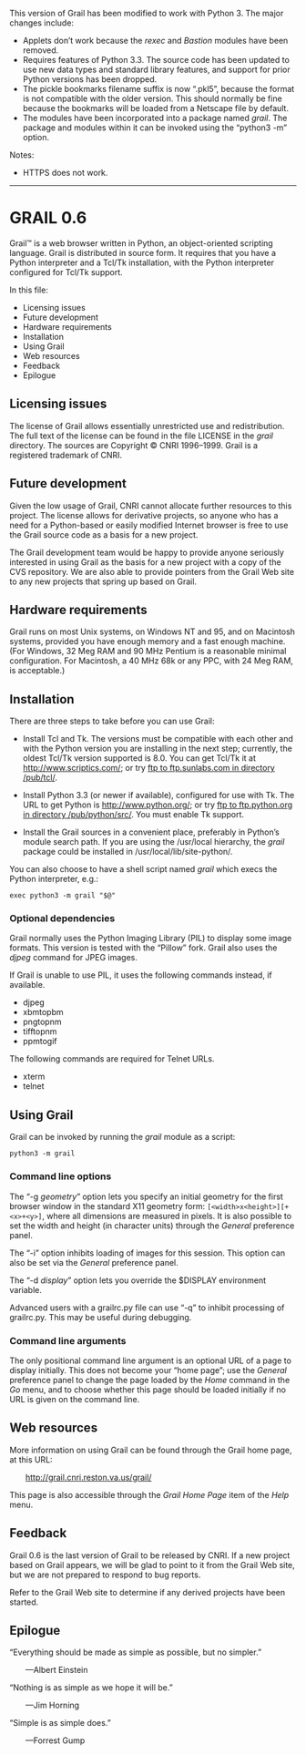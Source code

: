 ﻿This version of Grail has been modified to work with Python 3.  The major
changes include:

* Applets don’t work because the _rexec_ and _Bastion_ modules have been
removed.
* Requires features of Python 3.3.  The source code has been updated to use
new data types and standard library features, and support for prior Python
versions has been dropped.
* The pickle bookmarks filename suffix is now “.pkl5”, because the format is
not compatible with the older version.  This should normally be fine because
the bookmarks will be loaded from a Netscape file by default.
* The modules have been incorporated into a package named _grail_.  The
package and modules within it can be invoked using the “python3 -m” option.

Notes:

* HTTPS does not work.

*******************************************************************************


GRAIL 0.6
=========

Grail™ is a web browser written in Python, an object-oriented
scripting language.  Grail is distributed in source form.  It requires
that you have a Python interpreter and a Tcl/Tk installation, with the
Python interpreter configured for Tcl/Tk support.

In this file:

- Licensing issues
- Future development
- Hardware requirements
- Installation
- Using Grail
- Web resources
- Feedback
- Epilogue


Licensing issues
----------------

The license of Grail allows essentially unrestricted use and
redistribution.  The full text of the license can be found in the file
LICENSE in the _grail_ directory.  The sources are Copyright © CNRI
1996–1999.  Grail is a registered trademark of CNRI.


Future development
------------------

Given the low usage of Grail, CNRI cannot allocate further resources
to this project.  The license allows for derivative projects, so
anyone who has a need for a Python-based or easily modified Internet
browser is free to use the Grail source code as a basis for a new
project.

The Grail development team would be happy to provide anyone seriously
interested in using Grail as the basis for a new project with a copy
of the CVS repository.  We are also able to provide pointers from the 
Grail Web site to any new projects that spring up based on Grail.


Hardware requirements
---------------------

Grail runs on most Unix systems, on Windows NT and 95, and on
Macintosh systems, provided you have enough memory and a fast enough
machine.  (For Windows, 32 Meg RAM and 90 MHz Pentium is a reasonable
minimal configuration.  For Macintosh, a 40 MHz 68k or any PPC, with
24 Meg RAM, is acceptable.)


Installation
------------

There are three steps to take before you can use Grail:

- Install Tcl and Tk.  The versions must be compatible with each other
and with the Python version you are installing in the next step;
currently, the oldest Tcl/Tk version supported is 8.0.  You can get
Tcl/Tk it at <http://www.scriptics.com/>; or try [ftp to ftp.sunlabs.com
in directory /pub/tcl/](ftp://ftp.sunlabs.com/pub/tcl/).

- Install Python 3.3 (or newer if available), configured for use with
Tk.  The URL to get Python is <http://www.python.org/>; or try [ftp to
ftp.python.org in directory
/pub/python/src/](ftp://ftp.python.org/pub/python/src/).  You must enable Tk
support.

- Install the Grail sources in a convenient place, preferably in Python’s
module search path.  If you are using the /usr/local hierarchy, the _grail_
package could be installed in /usr/local/lib/site-python/.

You can also choose to have a shell script named _grail_ which execs the
Python interpreter, e.g.:

    exec python3 -m grail "$@"

### Optional dependencies ###

Grail normally uses the Python Imaging Library (PIL) to display some image
formats. This version is tested with the “Pillow” fork. Grail also uses the
_djpeg_ command for JPEG images. 

If Grail is unable to use PIL, it uses the following commands instead,
if available.

- djpeg
- xbmtopbm
- pngtopnm
- tifftopnm
- ppmtogif

The following commands are required for Telnet URLs.

- xterm
- telnet


Using Grail
-----------

Grail can be invoked by running the _grail_ module as a script:

    python3 -m grail

### Command line options ###

The “-g _geometry_” option lets you specify an initial geometry for
the first browser window in the standard X11 geometry form:
`[<width>x<height>][+<x>+<y>]`, where all dimensions are measured in
pixels.  It is also possible to set the width and height (in character
units) through the _General_ preference panel.

The “-i” option inhibits loading of images for this session.
This option can also be set via the _General_ preference panel.

The “-d _display_” option lets you override the $DISPLAY environment
variable.

Advanced users with a grailrc.py file can use “-q” to inhibit
processing of grailrc.py.  This may be useful during debugging.

### Command line arguments ###

The only positional command line argument is an optional URL of a page
to display initially.  This does not become your “home page”; use the
_General_ preference panel to change the page loaded by the _Home_ command
in the _Go_ menu, and to choose whether this page should be loaded
initially if no URL is given on the command line.


Web resources
-------------

More information on using Grail can be found through the Grail home
page, at this URL:

  <http://grail.cnri.reston.va.us/grail/>

This page is also accessible through the _Grail Home Page_ item of the
_Help_ menu.


Feedback
--------

Grail 0.6 is the last version of Grail to be released by CNRI.  If a
new project based on Grail appears, we will be glad to point to it
from the Grail Web site, but we are not prepared to respond to bug
reports.

Refer to the Grail Web site to determine if any derived projects have
been started.


Epilogue
--------

“Everything should be made as simple as possible, but no simpler.”

  —Albert Einstein

“Nothing is as simple as we hope it will be.”

  —Jim Horning

“Simple is as simple does.”

  —Forrest Gump
